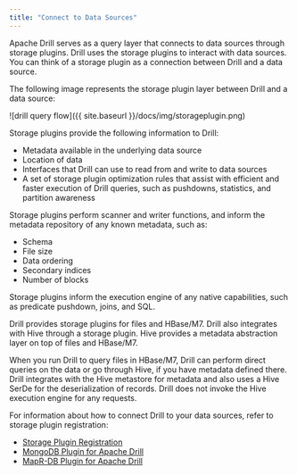 ```yaml
---
title: "Connect to Data Sources"
---
```

Apache Drill serves as a query layer that connects to data sources through
storage plugins. Drill uses the storage plugins to interact with data sources.
You can think of a storage plugin as a connection between Drill and a data
source.

The following image represents the storage plugin layer between Drill and a
data source:

<!--![](img/storageplugin.png)-->
![drill query flow]({{ site.baseurl }}/docs/img/storageplugin.png)

Storage plugins provide the following information to Drill:

  * Metadata available in the underlying data source
  * Location of data
  * Interfaces that Drill can use to read from and write to data sources
  * A set of storage plugin optimization rules that assist with efficient and faster execution of Drill queries, such as pushdowns, statistics, and partition awareness

Storage plugins perform scanner and writer functions, and inform the metadata
repository of any known metadata, such as:

  * Schema
  * File size
  * Data ordering
  * Secondary indices
  * Number of blocks

Storage plugins inform the execution engine of any native capabilities, such
as predicate pushdown, joins, and SQL.

Drill provides storage plugins for files and HBase/M7. Drill also integrates
with Hive through a storage plugin. Hive provides a metadata abstraction layer
on top of files and HBase/M7.

When you run Drill to query files in HBase/M7, Drill can perform direct
queries on the data or go through Hive, if you have metadata defined there.
Drill integrates with the Hive metastore for metadata and also uses a Hive
SerDe for the deserialization of records. Drill does not invoke the Hive
execution engine for any requests.

For information about how to connect Drill to your data sources, refer to
storage plugin registration:

  * [Storage Plugin Registration](/confluence/display/DRILL/Storage+Plugin+Registration)
  * [MongoDB Plugin for Apache Drill](/confluence/display/DRILL/MongoDB+Plugin+for+Apache+Drill)
  * [MapR-DB Plugin for Apache Drill](/confluence/display/DRILL/MapR-DB+Plugin+for+Apache+Drill)